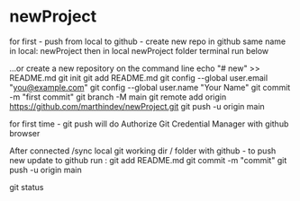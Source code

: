 # newProject

for first - push from local to github - create new repo in github same name in local: newProject
then in local newProject folder terminal run below

…or create a new repository on the command line
echo "# new" >> README.md
git init
git add README.md
git config --global user.email "you@example.com"
git config --global user.name "Your Name"
git commit -m "first commit"
git branch -M main
git remote add origin https://github.com/marthindev/newProject.git
git push -u origin main

for first time - git push will do Authorize Git Credential Manager with github browser


After connected /sync local git working dir / folder with github - to push new update to github run :
git add README.md
git commit -m "commit"
git push -u origin main

git status